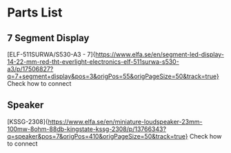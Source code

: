 # Parts List
## 7 Segment Display
[ELF-511SURWA/S530-A3 - 7]{https://www.elfa.se/en/segment-led-display-14-22-mm-red-tht-everlight-electronics-elf-511surwa-s530-a3/p/17506827?q=7+segment+display&pos=3&origPos=55&origPageSize=50&track=true} Check how to connect

## Speaker
[KSSG-2308]{https://www.elfa.se/en/miniature-loudspeaker-23mm-100mw-8ohm-88db-kingstate-kssg-2308/p/13766343?q=speaker&pos=7&origPos=410&origPageSize=50&track=true} Check how to connect
